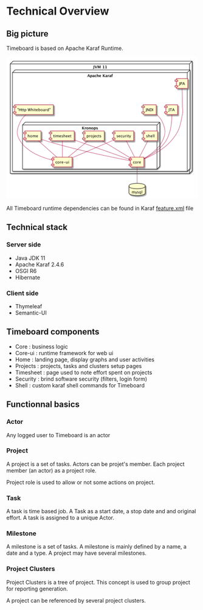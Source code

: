# Technical Overview


## Big picture

Timeboard is based on Apache Karaf Runtime.

![alt text](images/deployment.png "Login form UI")

All Timeboard runtime dependencies can be found in Karaf [feature.xml](../features/src/main/feature/feature.xml) file


## Technical stack

### Server side

- Java JDK 11
- Apache Karaf 2.4.6
- OSGI R6
- Hibernate

### Client side 

- Thymeleaf
- Semantic-UI


## Timeboard components

- Core : business logic
- Core-ui : runtime framework for web ui
- Home : landing page, display graphs and user activities
- Projects : projects, tasks and clusters setup pages
- Timesheet : page used to note effort spent on projects
- Security : brind software security (filters, login form)
- Shell : custom karaf shell commands for Timeboard

## Functionnal basics

### Actor

Any logged user to Timeboard is an actor

### Project

A project is a set of tasks. Actors can be projet's member.
Each project member (an actor) as a project role.

Project role is used to allow or not some actions on project.

### Task

A task is time based job. A Task as a start date, a stop date and and original effort.
A task is assigned to a unique Actor.

### Milestone

A milestone is a set of tasks. A milestone is mainly defined by a name, a date and a type.
A project may have several milestones.

### Project Clusters

Project Clusters is a tree of project. This concept is used to group project for reporting generation.

A project can be referenced by several project clusters.

